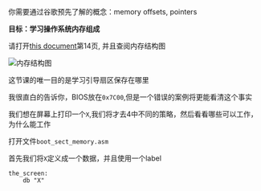 你需要通过谷歌预先了解的概念：memory offsets, pointers

**目标：学习操作系统内存组成**

请打开[this document](http://www.cs.bham.ac.uk/~exr/lectures/opsys/10_11/lectures/os-dev.pdf)第14页, 并且查阅内存结构图

![内存结构图](https://gitee.com/ixnzone/img-bed/raw/master/2021/03/05/20210305173850.png)

这节课的唯一目的是学习引导扇区保存在哪里

我很直白的告诉你，BIOS放在`0x7C00`,但是一个错误的案例将更能看清这个事实

我们想在屏幕上打印一个`X`,我们将才去4中不同的策略，然后看看哪些可以工作，为什么能工作

打开文件`boot_sect_memory.asm`

首先我们将`X`定义成一个数据，并且使用一个label
```armasm
the_screen:
    db "X"
```